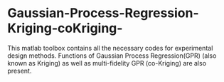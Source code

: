 # Gaussian-Process-Regression-Kriging-coKriging-
This matlab toolbox contains all the necessary codes for experimental design methods. 
Functions of Gaussian Process Regression(GPR) (also known as Kriging) as well as multi-fidelity GPR (co-Kriging) are also present.
